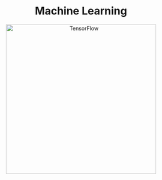 <div align="center">
  <h1>Machine Learning</h1>
  <img scr="[https://upload.wikimedia.org/wikipedia/commons/a/ab/TensorFlow_logo.svg](https://github.com/snapmoo/snapmoo/raw/main/assets/Machine%20Learning/TensorFlow.png)" alt="TensorFlow" width="400"
</div>
